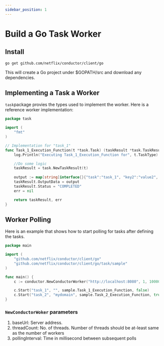 ```yaml
---
sidebar_position: 1
---
```


# Build a Go Task Worker

## Install
```shell 
go get github.com/netflix/conductor/client/go
```
This will create a Go project under $GOPATH/src and download any dependencies.

## Implementing a Task a Worker
`task`package provies the types used to implement the worker.  Here is a reference worker implementation:

```go
package task

import (
    "fmt"
)

// Implementation for "task_1"
func Task_1_Execution_Function(t *task.Task) (taskResult *task.TaskResult, err error) {
    log.Println("Executing Task_1_Execution_Function for", t.TaskType)

    //Do some logic
    taskResult = task.NewTaskResult(t)
    
    output := map[string]interface{}{"task":"task_1", "key2":"value2", "key3":3, "key4":false}
    taskResult.OutputData = output
    taskResult.Status = "COMPLETED"
    err = nil

    return taskResult, err
}
```

## Worker Polling
Here is an example that shows how to start polling for tasks after defining the tasks.

```go
package main

import (
    "github.com/netflix/conductor/client/go"
    "github.com/netflix/conductor/client/go/task/sample"
)

func main() {
    c := conductor.NewConductorWorker("http://localhost:8080", 1, 10000)

    c.Start("task_1", "", sample.Task_1_Execution_Function, false)
    c.Start("task_2", "mydomain", sample.Task_2_Execution_Function, true)
}
```
### `NewConductorWoker` parameters
1. baseUrl: Server address.  
2. threadCount: No. of threads.  Number of threads should be at-least same as the number of workers
3. pollingInterval: Time in millisecond between subsequent polls
